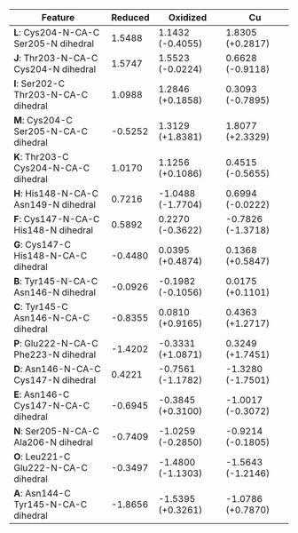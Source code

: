 | Feature | Reduced | Oxidized | Cu |
|---|---|---|---|
| **L**: Cys204-N-CA-C Ser205-N dihedral | 1.5488 | 1.1432 (-0.4055) | 1.8305 (+0.2817) |
| **J**: Thr203-N-CA-C Cys204-N dihedral | 1.5747 | 1.5523 (-0.0224) | 0.6628 (-0.9118) |
| **I**: Ser202-C Thr203-N-CA-C dihedral | 1.0988 | 1.2846 (+0.1858) | 0.3093 (-0.7895) |
| **M**: Cys204-C Ser205-N-CA-C dihedral | -0.5252 | 1.3129 (+1.8381) | 1.8077 (+2.3329) |
| **K**: Thr203-C Cys204-N-CA-C dihedral | 1.0170 | 1.1256 (+0.1086) | 0.4515 (-0.5655) |
| **H**: His148-N-CA-C Asn149-N dihedral | 0.7216 | -1.0488 (-1.7704) | 0.6994 (-0.0222) |
| **F**: Cys147-N-CA-C His148-N dihedral | 0.5892 | 0.2270 (-0.3622) | -0.7826 (-1.3718) |
| **G**: Cys147-C His148-N-CA-C dihedral | -0.4480 | 0.0395 (+0.4874) | 0.1368 (+0.5847) |
| **B**: Tyr145-N-CA-C Asn146-N dihedral | -0.0926 | -0.1982 (-0.1056) | 0.0175 (+0.1101) |
| **C**: Tyr145-C Asn146-N-CA-C dihedral | -0.8355 | 0.0810 (+0.9165) | 0.4363 (+1.2717) |
| **P**: Glu222-N-CA-C Phe223-N dihedral | -1.4202 | -0.3331 (+1.0871) | 0.3249 (+1.7451) |
| **D**: Asn146-N-CA-C Cys147-N dihedral | 0.4221 | -0.7561 (-1.1782) | -1.3280 (-1.7501) |
| **E**: Asn146-C Cys147-N-CA-C dihedral | -0.6945 | -0.3845 (+0.3100) | -1.0017 (-0.3072) |
| **N**: Ser205-N-CA-C Ala206-N dihedral | -0.7409 | -1.0259 (-0.2850) | -0.9214 (-0.1805) |
| **O**: Leu221-C Glu222-N-CA-C dihedral | -0.3497 | -1.4800 (-1.1303) | -1.5643 (-1.2146) |
| **A**: Asn144-C Tyr145-N-CA-C dihedral | -1.8656 | -1.5395 (+0.3261) | -1.0786 (+0.7870) |

